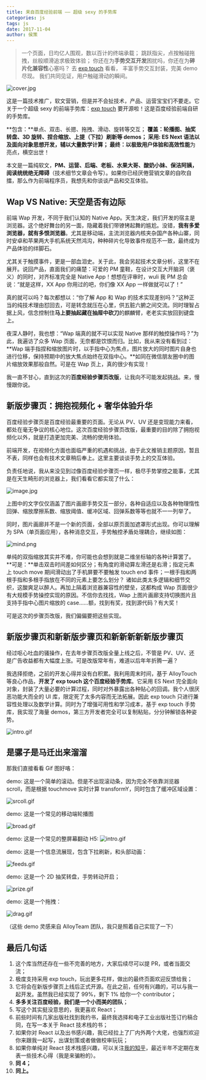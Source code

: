 ```yaml
---
title: 来自百度经验前端 —— 超级 sexy 的手势库
categories: js
tags: js
date: 2017-11-04
author: 侯策
---
```




>一个页面，日均亿人围观，数以百计的终端承载；
>跳跃指尖，点按触碰拖拽，丝般顺滑追求极致体验；
>你还在为**手势交互开发**困扰吗，你还在为**碎片化兼容性**心塞吗？
>去 [exp touch]() 看看，
>丰富手势交互封装，完美 demo 尽现。
>我们共同见证，用户触碰滑动的瞬间。


![cover.jpg](http://upload-images.jianshu.io/upload_images/4363003-013d341c9151767c.jpg?imageMogr2/auto-orient/strip%7CimageView2/2/w/1240)




这是一篇技术推广，软文营销，但是并不会扯技术，产品、运营宝宝们不要走。它关于一个超级 sexy 的前端手势库：[exp touch]() 要开源啦！这是百度经验前端自研的手势库。

**包含：**单点、双击、长摁、拖拽、滑动、旋转等交互；
**覆盖：**轮播图、抽奖转盘、3D 旋转、捏合缩放、上提（下拉）刷新等 demos；
**采用:** ES Next 语法以及面向对象思想开发，辅以大量数学计算；
**最终：**以**极致用户体验**和**高效性能**为亮点，横空出世！

本文是一篇纯软文，**PM、运营、后端、老板、水果大哥、酸奶小妹、保洁阿姨，阅读统统绝无障碍**（技术细节文章会令写）。如果你已经厌倦营销文章的自吹自擂，那么作为前端程序员，我想先和你谈谈产品和交互体验。


## Wap VS Native: 天空是否有边际

前端 Wap 开发，不同于我们认知的 Native App。天生决定，我们开发的宿主是浏览器。这个绝好舞台的另一面，隐藏着我们带镣铐起舞的尴尬。没错，**我有多爱浏览器，就有多恨浏览器**。尤其是移动端，主流浏览器内核夹杂国产各种山寨，同时安卓和苹果两大手机系统天然鸿沟，种种碎片化导致事件规范不一致，最终成为产品体验的绊脚石。

尤其关于触摸事件，更是一部血泪史。关于此，我会另起技术文章分析，这里不在展开。说回产品，直面我们的痛楚：可爱的 PM 童鞋，在设计交互大开脑洞（褒义）的同时，对齐标准完全是 Native App！想想在评审时，wuli 我 PM 总会说：“就是这样，XX App 你用过的吧，你们像 XX App 一样做就可以了！”

真的就可以吗？每次都想以：“你了解 App 和 Wap 的技术实现差别吗？”这种正当的纯技术理由怼回去，可是转念就压在心里，供五脏六腑之间交流。同时理智占据上风，信念控制住**马上要抽起藏在抽屉中砍刀**的麒麟臂，老老实实放回到键盘上。

夜深人静时，我也想：“Wap 端真的就不可以实现 Native 那样的触控操作吗？”为此，我遍访了众多 Wap 页面，无奈都是饮恨而归。比如，我从来没有看到过： **Wap 端手指捏和缩放图片时，以手指中心为焦点，图片放大的同时图片自身也进行位移，保持预期中的放大焦点始终在双指中心。**如同在微信朋友圈中的图片缩放效果那般自然。可是在 Wap 页上，真的很少有实现！

我一直不甘心，直到这次的**百度经验步骤页改版**，让我向不可能发起挑战。来，慢慢跟你说。


## 新版步骤页：拥抱视频化 + 奢华体验升华
百度经验步骤页是百度经验最重要的页面。无论从 PV、UV 还是变现能力来看，都处在毫无争议的核心地位。这次百度经验步骤页改版，最重要的目的除了拥抱视频化以外，就是打造更加完美、流畅的使用体验。

前端开发，在视频化方面也面临严重的机遇和挑战，由于此文推销主题原因，暂且不表，同样也会有技术文章稍后奉上。这里主要谈谈手势上的交互体验。

负责任地说，我从来没见到过像百度经验步骤页一样，极尽手势掌控之能事，尤其是在天生畸形的浏览器上，我们看看它都实现了什么：


![image.jpg](http://upload-images.jianshu.io/upload_images/4363003-ab94bcae4206c75d.jpg?imageMogr2/auto-orient/strip%7CimageView2/2/w/1240)



上图中的文字仅仅涵盖了图片画廊手势交互一部分，各种自适应以及各种物理惰性回弹、缩放摩擦系数、缩放阈值、缓冲区域、回弹系数等等也就不一一列举了。

同时，图片画廊并不是一个新的页面，全部以原页面加遮罩形式出现。你可以理解为 SPA（单页面应用），各种消息交互，手势触控矛盾处理耦合，继续如图：


![mind.png](http://upload-images.jianshu.io/upload_images/4363003-1e8692c29fe81ee1.png?imageMogr2/auto-orient/strip%7CimageView2/2/w/1240)


单纯的双指缩放其实并不难，你可能也会想到就是二维坐标轴的各种计算罢了。
**可是：**单击双击时间差如何区分；有角度的滑动算左滑还是右滑；指定元素上 touch move 期间滑动出了手机屏要不要触发 touch end 事件；一根手指和两根手指和多根手指放在不同的元素上要怎么划分？
诸如此类太多逻辑和细节交织，这酸爽足以醉人。再加上隔着浏览器兼容性的壁垒，这都构成 Wap 页面很少有大规模手势操控实现的原因。不信你去找找，Wap 上图片画廊支持切换图片且支持手指中心图片缩放的 case......额，找到有奖，找到源代码？有大奖！

可是这次的步骤页改版，我们偏偏要把这些实现。


## 新版步骤页和新新版步骤页和新新新新新版步骤页
经过呕心吐血的骚操作，在去年步骤页改版全量上线之后，不管是 PV、UV、还是广告收益都有大幅度上涨。可是改版常年有，难道以后年年折腾一遍？

我选择拒绝，之前的开发心得并没有白积累。我利用周末时间，基于 AlloyTouch 等良心作品，**开发了 exp touch 这个百度经验手势库**。它采用 ES Next 完全面向对象，封装了大量必要的计算过程，同时对外暴露出各种贴心的回调。我个人很厌恶功能大而全的 UI 库，限定死了太多内容而无法拓展。因此 exp touch 只进行兼容性处理以及数学计算。同时为了增强可用性和学习成本，基于 exp touch 手势库，我实现了海量 demos，第三方开发者完全可以复制粘贴，分分钟解锁各种姿势。


![intro.gif](http://upload-images.jianshu.io/upload_images/4363003-7037997de4248d4e.gif?imageMogr2/auto-orient/strip)




## 是骡子是马迁出来溜溜
那我们直接看看 Gif 图好咯：

demo: 这是一个简单的滚动。但是不出现滚动条，因为完全不依靠浏览器 scroll，而是根据 touchmove 实时计算 transformY，同时包含了缓冲区域设置：


![srcoll.gif](http://upload-images.jianshu.io/upload_images/4363003-e581965b3dcdc7c1.gif?imageMogr2/auto-orient/strip)


demo: 这是一个常见的移动端轮播图


![broad.gif](http://upload-images.jianshu.io/upload_images/4363003-1a322e443bcb7cad.gif?imageMogr2/auto-orient/strip)

demo: 这是一个常见的整屏幕翻动 H5:
![intro.gif](http://upload-images.jianshu.io/upload_images/4363003-7037997de4248d4e.gif?imageMogr2/auto-orient/strip)


demo: 这是一个信息流展现，包含下拉刷新，和头部动画：

![feeds.gif](http://upload-images.jianshu.io/upload_images/4363003-49101851198effe4.gif?imageMogr2/auto-orient/strip)


demo: 这是一个 2D 抽奖转盘，手势转动开启；

![prize.gif](http://upload-images.jianshu.io/upload_images/4363003-271c8382ab827c83.gif?imageMogr2/auto-orient/strip)

demo: 这是一个拖拽：

![drag.gif](http://upload-images.jianshu.io/upload_images/4363003-55a0fa5998dceb84.gif?imageMogr2/auto-orient/strip)

（这些 demo 灵感来自 AlloyTeam 团队，我只是照着自己实现了一下）



## 最后几句话
1. 这个库当然还存在一些不完善的地方，大家后续尽可以提 PR，或者当面交流；
2. 极度支持采用 exp touch，玩出更多花样，做出的最终页面欢迎反馈给我；
3. 它将会在新版步骤页上线后正式开源。在此之前，任何有兴趣的，可以与我一起开发。虽然我已经实现了 99%，剩下 1% 给你一个 contributor；
4. **多多关注百度经验，我们是一个小而美的团队**；
5. 写这个其实挺没意思的，我更喜欢 React；
6. 前些时间有几家出版社找到我约书，最终我选择和电子工业出版社签订约稿合同，在写一本关于 React 技术栈的书；
7. 如果你对 React 以及出书感兴趣，我已经拉上了厂内外两个大佬，也强烈欢迎你来跟我一起写，出谋划策或者做做校审玩玩；
8. 如果你单纯对 React 技术栈感兴趣，可以关注[我的知乎](https://www.zhihu.com/people/lucas-hc/activities)，最近半年不定期在发表一些技术心得（我是来骗粉的）。
9.  **同 4；**
10. **同上。**